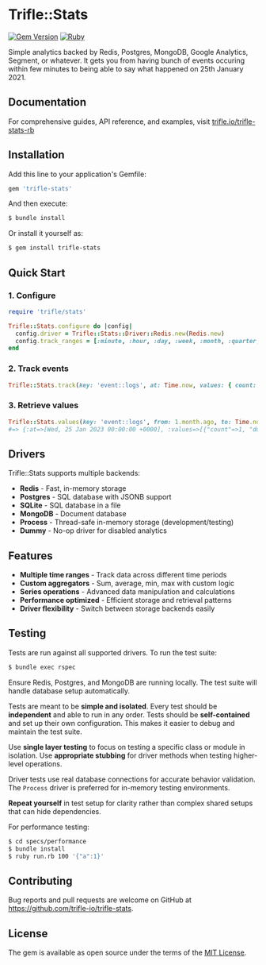 # Trifle::Stats

[![Gem Version](https://badge.fury.io/rb/trifle-stats.svg)](https://rubygems.org/gems/trifle-stats)
[![Ruby](https://github.com/trifle-io/trifle-stats/workflows/Ruby/badge.svg?branch=main)](https://github.com/trifle-io/trifle-stats)

Simple analytics backed by Redis, Postgres, MongoDB, Google Analytics, Segment, or whatever. It gets you from having bunch of events occuring within few minutes to being able to say what happened on 25th January 2021.

## Documentation

For comprehensive guides, API reference, and examples, visit [trifle.io/trifle-stats-rb](https://trifle.io/trifle-stats-rb)

## Installation

Add this line to your application's Gemfile:

```ruby
gem 'trifle-stats'
```

And then execute:

```bash
$ bundle install
```

Or install it yourself as:

```bash
$ gem install trifle-stats
```

## Quick Start

### 1. Configure

```ruby
require 'trifle/stats'

Trifle::Stats.configure do |config|
  config.driver = Trifle::Stats::Driver::Redis.new(Redis.new)
  config.track_ranges = [:minute, :hour, :day, :week, :month, :quarter, :year]
end
```

### 2. Track events

```ruby
Trifle::Stats.track(key: 'event::logs', at: Time.now, values: { count: 1, duration: 2.11 })
```

### 3. Retrieve values

```ruby
Trifle::Stats.values(key: 'event::logs', from: 1.month.ago, to: Time.now, range: :day)
#=> {:at=>[Wed, 25 Jan 2023 00:00:00 +0000], :values=>[{"count"=>1, "duration"=>2.11}]}
```

## Drivers

Trifle::Stats supports multiple backends:

- **Redis** - Fast, in-memory storage
- **Postgres** - SQL database with JSONB support
- **SQLite** - SQL database in a file
- **MongoDB** - Document database
- **Process** - Thread-safe in-memory storage (development/testing)
- **Dummy** - No-op driver for disabled analytics

## Features

- **Multiple time ranges** - Track data across different time periods
- **Custom aggregators** - Sum, average, min, max with custom logic
- **Series operations** - Advanced data manipulation and calculations
- **Performance optimized** - Efficient storage and retrieval patterns
- **Driver flexibility** - Switch between storage backends easily

## Testing

Tests are run against all supported drivers. To run the test suite:

```bash
$ bundle exec rspec
```

Ensure Redis, Postgres, and MongoDB are running locally. The test suite will handle database setup automatically.

Tests are meant to be **simple and isolated**. Every test should be **independent** and able to run in any order. Tests should be **self-contained** and set up their own configuration. This makes it easier to debug and maintain the test suite.

Use **single layer testing** to focus on testing a specific class or module in isolation. Use **appropriate stubbing** for driver methods when testing higher-level operations.

Driver tests use real database connections for accurate behavior validation. The `Process` driver is preferred for in-memory testing environments.

**Repeat yourself** in test setup for clarity rather than complex shared setups that can hide dependencies.

For performance testing:

```bash
$ cd specs/performance
$ bundle install
$ ruby run.rb 100 '{"a":1}'
```

## Contributing

Bug reports and pull requests are welcome on GitHub at https://github.com/trifle-io/trifle-stats.

## License

The gem is available as open source under the terms of the [MIT License](https://opensource.org/licenses/MIT).
